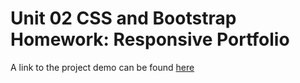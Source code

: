 # Unit 02 CSS and Bootstrap Homework: Responsive Portfolio
A link to the project demo can be found [here](https://www.youtube.com/watch?v=DiFA1srzlPk&feature=youtu.be)
